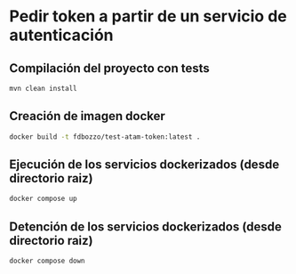 # Pedir token a partir de un servicio de autenticación

## Compilación del proyecto con tests
```bash
mvn clean install
```

## Creación de imagen docker
```bash
docker build -t fdbozzo/test-atam-token:latest .
```

## Ejecución de los servicios dockerizados (desde directorio raiz)
```bash
docker compose up
```

## Detención de los servicios dockerizados (desde directorio raiz)
```bash
docker compose down
```
